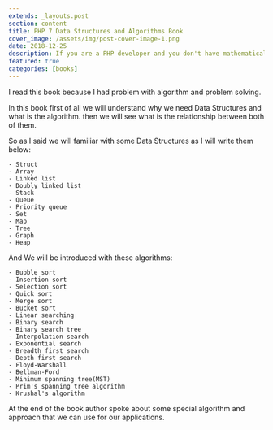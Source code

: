 ```yaml
---
extends: _layouts.post
section: content
title: PHP 7 Data Structures and Algorithms Book
cover_image: /assets/img/post-cover-image-1.png
date: 2018-12-25
description: If you are a PHP developer and you don't have mathematical background I think this book can be one of those useable books.
featured: true
categories: [books]
---
```



I read this book because I had problem with algorithm and problem solving. 

In this book first of all we will understand why we need Data Structures and what is the algorithm. then we will 
see what is the relationship between both of them.


So as I said we will familiar with some  Data Structures as I will write them below:

    - Struct
    - Array
    - Linked list
    - Doubly linked list
    - Stack
    - Queue
    - Priority queue
    - Set
    - Map
    - Tree
    - Graph
    - Heap

And We will be introduced with these algorithms:

    - Bubble sort
    - Insertion sort
    - Selection sort
    - Quick sort
    - Merge sort
    - Bucket sort
    - Linear searching
    - Binary search
    - Binary search tree
    - Interpolation search
    - Exponential search
    - Breadth first search
    - Depth first search
    - Floyd-Warshall
    - Bellman-Ford
    - Minimum spanning tree(MST)
    - Prim's spanning tree algorithm
    - Krushal's algorithm

At the end of the book author spoke about some special algorithm and approach that we can use for our applications.


